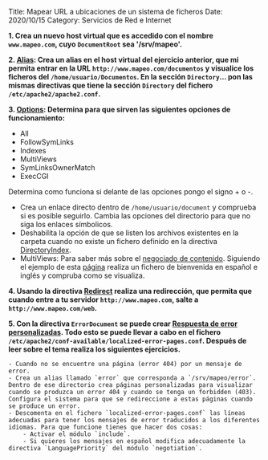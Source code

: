 Title: Mapear URL a ubicaciones de un sistema de ficheros
Date: 2020/10/15
Category: Servicios de Red e Internet



**1. Crea un nuevo host virtual que es accedido con el nombre `www.mapeo.com`, cuyo `DocumentRoot` sea '/srv/mapeo'.**

**2. [Alias](http://httpd.apache.org/docs/2.4/mod/mod_alias.html#alias): Crea un alias en el host virtual del ejercicio anterior, que mi permita entrar en la URL `http://www.mapeo.com/documentos` y visualice los ficheros del `/home/usuario/Documentos`. En la sección `Directory`... pon las mismas directivas que tiene la sección `Directory` del fichero `/etc/apache2/apache2.conf`.**

**3. [Options](http://httpd.apache.org/docs/2.4/mod/core.html#options): Determina para que sirven las siguientes opciones de funcionamiento:**
- All
- FollowSymLinks
- Indexes
- MultiViews
- SymLinksOwnerMatch
- ExecCGI

Determina como funciona si delante de las opciones pongo el signo + o -.
- Crea un enlace directo dentro de `/home/usuario/document` y comprueba si es posible seguirlo. Cambia las opciones del directorio para que no siga los enlaces símbolicos.
- Deshabilita la opción de que se listen los archivos existentes en la carpeta cuando no existe un fichero definido en la directiva [DirectoryIndex](http://httpd.apache.org/docs/2.4/mod/mod_dir.html#directoryindex).
- MultiViews: Para saber más sobre el [negociado de contenido](http://httpd.apache.org/docs/2.4/content-negotiation.html). Siguiendo el ejemplo de esta [página](www.howtoforge.com/using-apache2-content-negotiation-to-serve-different-languages) realiza un fichero de bienvenida en español e inglés y compruba como se visualiza.

**4. Usando la directiva [Redirect](http://httpd.apache.org/docs/2.4/mod/mod_alias.html#redirect) realiza una redirección, que permita que cuando entre a tu servidor `http://www.mapeo.com`, salte a `http://www.mapeo.com/web`.**

**5. Con la directiva `ErrorDocument` se puede crear [Respuesta de error personalizadas](http://httpd.apache.org/docs/2.4/custom-error.html). Todo esto se puede llevar a cabo en el fichero `/etc/apache2/conf-available/localized-error-pages.conf`. Después de leer sobre el tema realiza los siguientes ejercicios.**

    - Cuando no se encuentre una página (error 404) por un mensaje de error.
    - Crea un alias llamado `error` que corresponda a `/srv/mapeo/error`. Dentro de ese directorio crea páginas personalizadas para visualizar cuando se produzca un error 404 y cuando se tenga un forbidden (403). Configura el sistema para que se redireccione a estas páginas cuando se produce un error.
    - Descomenta en el fichero `localized-error-pages.conf` las líneas adecuadas para tener los mensajes de error traducidos a los diferentes idiomas. Para que funcione tienes que hacer dos cosas:
        - Activar el módulo `include`.
        - Si quieres los mensajes en español modifica adecuadamente la directiva `LanguagePriority` del módulo `negotiation`.
